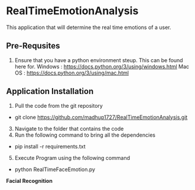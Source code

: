 # RealTimeEmotionAnalysis

This application that will determine the real time emotions of a user. 

## Pre-Requsites
1. Ensure that you have a python environment steup. This can be found here for. 
	Windows : https://docs.python.org/3/using/windows.html 
	Mac OS : https://docs.python.org/3/using/mac.html 

## Application Installation
1. Pull the code from the git repository 
- git clone https://github.com/madhup1727/RealTimeEmotionAnalysis.git
3. Navigate to the folder that contains the code
4. Run the following command to bring all the dependencies
- pip install -r requirements.txt
5. Execute Program using the following command
- python RealTimeFaceEmotion.py
	


**Facial Recognition**
